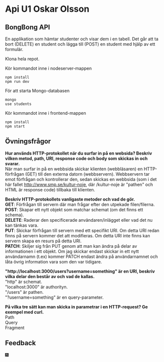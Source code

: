 # Api U1 Oskar Olsson

## BongBong API
En applikation som hämtar studenter och visar dem i en tabell. Det går att ta bort (DELETE) en student och lägga till (POST) en student med hjälp av ett formulär.  

Klona hela repot.  

Kör kommandot inne i nodeserver-mappen

```
npm install
npm run dev
```
För att starta Mongo-databasen
```
mongo
use students
```

Kör kommandot inne i frontend-mappen
```
npm install
npm start
```

## Övningsfrågor

**Hur används HTTP-protokollet när du surfar in på en websida? Beskriv vilken metod, path, URI, response code och body som skickas in och svarar.**  
När man surfar in på en webbsida skickar klienten (webbläsaren) en HTTP-förfrågan (GET) till den externa datorn (webbservern). Webbservern tar emot förfrågan och kontrollerar den, sedan skickas en webbsida (som i det här fallet http://www.smp.se/kultur-noje, där /kultur-noje är "pathen" och HTML är response code) tillbaka till klienten. <br/>

**Beskriv HTTP-protokollets vanligaste metoder och vad de gör.**  
**GET**: Förfrågan till servern där man frågar efter den utpekade filen/filerna.  
**POST**: Skapar ett nytt objekt som matchar schemat (om det finns ett schema).   
**DELETE**: Raderar den specificerade användaren/inlägget eller vad det nu kan tänkas vara.  
**PUT**: Skickar förfrågan till servern med ett specifikt URI. Om detta URI redan finns på servern kommer det att modifieras. Om detta URI inte finns kan servern skapa en resurs på detta URI.  
**PATCH**: Skiljer sig från PUT genom att man kan ändra på delar av informationen i ett objekt. Om jag skickar endast skickar in ett nytt användarnamn (t.ex) kommer PATCH endast ändra på användarnamnet och låta övrig information vara som den var tidigare.  

**"http://localhost:3000/users?username=something" är en URI, beskriv vilka delar den består av och vad de kallas.**  
"http" är schemat.  
"localhost:3000" är authorityn.  
"/users" är pathen.  
"?username=something" är en query-parameter.

**På vilka tre sätt kan man skicka in parametrar i en HTTP-request? Ge exempel med curl.**   
Path   
Query  
Fragment

## Feedback

:fireworks:  
